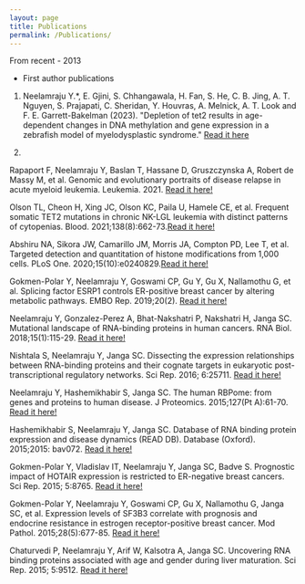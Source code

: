 ```yaml
---
layout: page
title: Publications
permalink: /Publications/
---
```


From recent - 2013
* First author publications 

1.	Neelamraju Y.*, E. Gjini, S. Chhangawala, H. Fan, S. He, C. B. Jing, A. T. Nguyen, S. Prajapati, C. Sheridan, Y. Houvras, A. Melnick, A. T. Look and F. E. Garrett-Bakelman (2023). "Depletion of tet2 results in age-dependent changes in DNA methylation and gene expression in a zebrafish model of myelodysplastic syndrome." [Read it here](https://pubmed.ncbi.nlm.nih.gov/37937078/)

2. 

Rapaport F, Neelamraju Y, Baslan T, Hassane D, Gruszczynska A, Robert de Massy M, et al. Genomic and evolutionary portraits of disease relapse in acute myeloid leukemia. Leukemia. 2021. [Read it here!](https://pubmed.ncbi.nlm.nih.gov/33580203/)

Olson TL, Cheon H, Xing JC, Olson KC, Paila U, Hamele CE, et al. Frequent somatic TET2 mutations in chronic NK-LGL leukemia with distinct patterns of cytopenias. Blood. 2021;138(8):662-73.[Read it here!](https://pubmed.ncbi.nlm.nih.gov/33786584/)

Abshiru NA, Sikora JW, Camarillo JM, Morris JA, Compton PD, Lee T, et al. Targeted detection and quantitation of histone modifications from 1,000 cells. PLoS One. 2020;15(10):e0240829.[Read it here!](https://pubmed.ncbi.nlm.nih.gov/33104722/)

Gokmen-Polar Y, Neelamraju Y, Goswami CP, Gu Y, Gu X, Nallamothu G, et al. Splicing factor ESRP1 controls ER-positive breast cancer by altering metabolic pathways. EMBO Rep. 2019;20(2). [Read it here!](https://pubmed.ncbi.nlm.nih.gov/30665944/)

Neelamraju Y, Gonzalez-Perez A, Bhat-Nakshatri P, Nakshatri H, Janga SC. Mutational landscape of RNA-binding proteins in human cancers. RNA Biol. 2018;15(1):115-29.
[Read it here!](https://pubmed.ncbi.nlm.nih.gov/29023197/) 

Nishtala S, Neelamraju Y, Janga SC. Dissecting the expression relationships between RNA-binding proteins and their cognate targets in eukaryotic post-transcriptional regulatory networks. Sci Rep. 2016; 6:25711. [Read it here!](https://pubmed.ncbi.nlm.nih.gov/27161996/) 

Neelamraju Y, Hashemikhabir S, Janga SC. The human RBPome: from genes and proteins to human disease. J Proteomics. 2015;127(Pt A):61-70. [Read it here!](https://www.sciencedirect.com/science/article/abs/pii/S1874391915002304) 

Hashemikhabir S, Neelamraju Y, Janga SC. Database of RNA binding protein expression and disease dynamics (READ DB). Database (Oxford). 2015;2015: bav072.
[Read it here!](https://academic.oup.com/database/article/doi/10.1093/database/bav072/2433205)

Gokmen-Polar Y, Vladislav IT, Neelamraju Y, Janga SC, Badve S. Prognostic impact of HOTAIR expression is restricted to ER-negative breast cancers. Sci Rep. 2015; 5:8765. [Read it here!](https://pubmed.ncbi.nlm.nih.gov/25739705/) 

Gokmen-Polar Y, Neelamraju Y, Goswami CP, Gu X, Nallamothu G, Janga SC, et al. Expression levels of SF3B3 correlate with prognosis and endocrine resistance in estrogen receptor-positive breast cancer. Mod Pathol. 2015;28(5):677-85. [Read it here!](https://pubmed.ncbi.nlm.nih.gov/25431237/)

Chaturvedi P, Neelamraju Y, Arif W, Kalsotra A, Janga SC. Uncovering RNA binding proteins associated with age and gender during liver maturation. Sci Rep. 2015; 5:9512. [Read it here!](https://pubmed.ncbi.nlm.nih.gov/25824884/)


